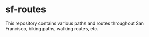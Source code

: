 # sf-routes

This repository contains various paths and routes throughout San Francisco, biking paths, walking routes, etc.
